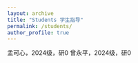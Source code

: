 ```yaml
---
layout: archive
title: "Students 学生指导"
permalink: /students/
author_profile: true
---
```

  
孟可心，2024级，研0
曾永平，2024级，研0
